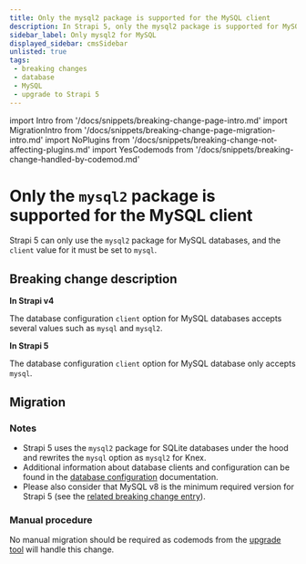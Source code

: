 ```yaml
---
title: Only the mysql2 package is supported for the MySQL client
description: In Strapi 5, only the mysql2 package is supported for MySQL databases.
sidebar_label: Only mysql2 for MySQL 
displayed_sidebar: cmsSidebar
unlisted: true
tags:
 - breaking changes
 - database
 - MySQL
 - upgrade to Strapi 5
---
```


import Intro from '/docs/snippets/breaking-change-page-intro.md'
import MigrationIntro from '/docs/snippets/breaking-change-page-migration-intro.md'
import NoPlugins from '/docs/snippets/breaking-change-not-affecting-plugins.md'
import YesCodemods from '/docs/snippets/breaking-change-handled-by-codemod.md'

# Only the `mysql2` package is supported for the MySQL client

Strapi 5 can only use the `mysql2` package for MySQL databases, and the `client` value for it must be set to `mysql`.

<Intro />
<NoPlugins/>
<YesCodemods />

## Breaking change description

<SideBySideContainer>

<SideBySideColumn>

**In Strapi v4**

The database configuration `client` option for MySQL databases accepts several values such as `mysql` and `mysql2`.

</SideBySideColumn>

<SideBySideColumn>

**In Strapi 5**

The database configuration `client` option for MySQL database only accepts `mysql`.

</SideBySideColumn>

</SideBySideContainer>

## Migration

<MigrationIntro />

### Notes

* Strapi 5 uses the `mysql2` package for SQLite databases under the hood and rewrites the `mysql` option as `mysql2` for Knex.
* Additional information about database clients and configuration can be found in the [database configuration](/dev-docs/configurations/database) documentation.
* Please also consider that MySQL v8 is the minimum required version for Strapi 5 (see the [related breaking change entry](/dev-docs/migration/v4-to-v5/breaking-changes/mysql5-unsupported)).

### Manual procedure

No manual migration should be required as codemods from the [upgrade tool](/dev-docs/upgrade-tool) will handle this change.
